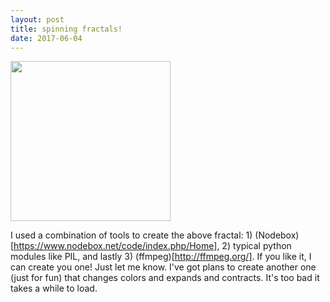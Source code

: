 ```yaml
---
layout: post
title: spinning fractals!
date: 2017-06-04
---
```



<img src="http://www.danjcook.com/images/fractal.gif" class="img-fluid" height="256" width="256">

I used a combination of tools to create the above fractal: 1) (Nodebox)[https://www.nodebox.net/code/index.php/Home], 2) typical python modules like PIL, and lastly 3) (ffmpeg)[http://ffmpeg.org/]. If you like it, I can create you one! Just let me know. I've got plans to create another one (just for fun) that changes colors and expands and contracts. It's too bad it takes a while to load. 